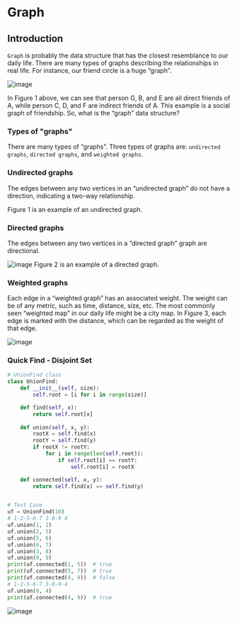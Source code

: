 # Graph

## Introduction

```Graph``` is probably the data structure that has the closest resemblance to our daily life. There are many types of graphs describing the relationships in real life. For instance, our friend circle is a huge “graph”.

![image](https://assets.leetcode.com/static_assets/explore/The_basic_of_graph_1.png)

In Figure 1 above, we can see that person G, B, and E are all direct friends of A, while person C, D, and F are indirect friends of A. This example is a social graph of friendship. So, what is the “graph” data structure?

### Types of "graphs"

There are many types of “graphs”. Three types of graphs are: ```undirected graphs```, ```directed graphs```, and ```weighted graphs```.

### Undirected graphs

The edges between any two vertices in an “undirected graph” do not have a direction, indicating a two-way relationship.

Figure 1 is an example of an undirected graph.

### Directed graphs

The edges between any two vertices in a “directed graph” graph are directional.

![image](https://assets.leetcode.com/static_assets/explore/The_basic_of_graph_2.png)
Figure 2 is an example of a directed graph.

### Weighted graphs

Each edge in a “weighted graph” has an associated weight. The weight can be of any metric, such as time, distance, size, etc. The most commonly seen “weighted map” in our daily life might be a city map. In Figure 3, each edge is marked with the distance, which can be regarded as the weight of that edge.

![image](https://assets.leetcode.com/static_assets/explore/The_basic_of_graph_3.png)

### Quick Find - Disjoint Set

```Python
# UnionFind class
class UnionFind:
    def __init__(self, size):
        self.root = [i for i in range(size)]

    def find(self, x):
        return self.root[x]
		
    def union(self, x, y):
        rootX = self.find(x)
        rootY = self.find(y)
        if rootX != rootY:
            for i in range(len(self.root)):
                if self.root[i] == rootY:
                    self.root[i] = rootX

    def connected(self, x, y):
        return self.find(x) == self.find(y)


# Test Case
uf = UnionFind(10)
# 1-2-5-6-7 3-8-9 4
uf.union(1, 2)
uf.union(2, 5)
uf.union(5, 6)
uf.union(6, 7)
uf.union(3, 8)
uf.union(8, 9)
print(uf.connected(1, 5))  # true
print(uf.connected(5, 7))  # true
print(uf.connected(4, 9))  # false
# 1-2-5-6-7 3-8-9-4
uf.union(9, 4)
print(uf.connected(4, 9))  # true
```

![image](https://user-images.githubusercontent.com/35042430/211098278-bb581e43-d3e7-474b-80ae-7b3520d136c0.png)
